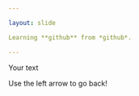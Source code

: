 ```yaml
---

layout: slide

Learning **github** from *github*. 

---
```


Your text

Use the left arrow to go back!
